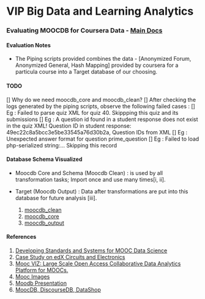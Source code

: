 # VIP Big Data and Learning Analytics

### Evaluating MOOCDB for Coursera Data - [Main Docs](http://moocdbdocs.readthedocs.org/en/latest/)

#### Evaluation Notes
* The Piping scripts provided combines the data - [Anonymized Forum, Anonymized General, Hash Mapping] provided by coursera for a particula course into a Target database of our choosing.

#### TODO
[] Why do we need moocdb_core and moocdb_clean?
[] After checking the logs generated by the piping scripts, observe the following failed cases :
  [] Eg : Failed to parse quiz XML for quiz 40. Skippping this quiz and its submissions
  [] Eg : A question id found in a student response does not exist in the quiz XML! Question ID in student response: 49ec22c8a5bcc3e5be33545a76d30b2a, Question IDs from XML
  [] Eg : Unexpected answer format for question prime_question
  [] Eg : Failed to load php-serialized string:... Skipping this record

#### Database Schema Visualized 
- Moocdb Core and Schema (Moocdb Clean) : is used by all transformation tasks; Import once and use many times[i, ii]. 
- Target (Moocdb Output) : Data after transformations are put into this database for future analysis [iii].

  1. [moocdb_clean](https://github.com/4ni1/vip/blob/master/schema/moocdb_clean.pdf)
  2. [moocdb_core](https://github.com/4ni1/vip/blob/master/schema/moocdb_core.pdf)
  3. [moocdb_output](https://github.com/4ni1/vip/blob/master/schema/moocdb_output.pdf)

#### References
1. [Developing Standards and Systems for MOOC Data Science](http://arxiv.org/pdf/1406.2015.pdf)
2. [Case Study on edX Circuits and Electronics](http://groups.csail.mit.edu/EVO-DesignOpt/groupWebSite/uploads/Site/MoocshopCamera.pdf)
3. [Mooc VIZ: Large Scale Open Access Collaborative Data Analytics Platform for MOOCs.](http://francky.me/doc/NIPS2013_education-workshop_MoocViz.pdf)
4. [Mooc Images](http://francky.me/doc/MOOCEnImages2013.pdf)
5. [Moodb Presentation](http://www.slideshare.net/srecko/moo-cdb)
6. [MoocDB, DiscourseDB, DataShop](http://cra.org/wp-content/uploads/2015/08/koedinger.pdf)



